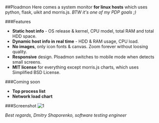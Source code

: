##Ploadmon
Here comes a system monitor **for linux hosts** which uses python, flask, uikit and morris.js. *BTW it's one of my PDP goals ;)*

###Features
- **Static host info** - OS release & kernel, CPU model, total RAM and total HDD space.
- **Dynamic host info in real time** - HDD & RAM usage, CPU load.
- **No images**, only icon fonts & canvas. Zoom forever without loosing quality.
- **Responsive** design. Ploadmon switches to mobile mode when detects small screens.
- **MIT license** for everything except morris.js charts, which uses Simplified BSD License.

###Coming soon
- **Top process list**
- **Network load chart**

###Screenshot
![1](http://s10.postimg.org/agvp1fxqx/ploadmon.png)

*Best regards,
Dmitry Shaporenko, software testing engineer*